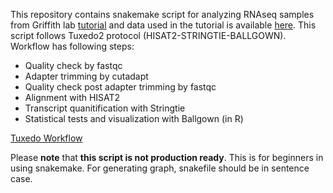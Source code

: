 This repository contains snakemake script for analyzing RNAseq samples from Griffith lab [tutorial](https://github.com/griffithlab/rnaseq_tutorial/wiki) and data used in the tutorial is available [here]((http://genomedata.org/rnaseq-tutorial/practical.tar)). This script follows Tuxedo2 protocol (HISAT2-STRINGTIE-BALLGOWN). Workflow has following steps:
* Quality check by fastqc
* Adapter trimming by cutadapt
* Quality check post adapter trimming by fastqc
* Alignment with HISAT2
* Transcript quanitification with Stringtie
* Statistical tests and visualization with Ballgown (in R)

[Tuxedo Workflow](https://drive.google.com/uc?id=1TIwsrxA3w64SoJYh6OasGBo8iVYQMiQf)

Please **note** that **this script is not production ready**. This is for beginners in using snakemake. For generating graph, snakefile should be in sentence case.


